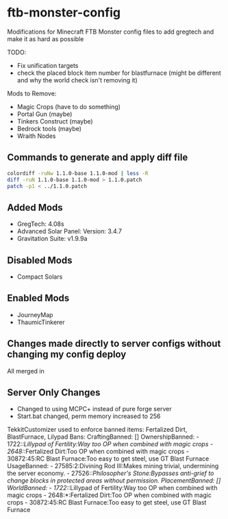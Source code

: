 ftb-monster-config
==================

Modifications for Minecraft FTB Monster config files to add gregtech and make it
as hard as possible

TODO:
* Fix unification targets
* check the placed block item number for blastfurnace (might be different and
  why the world check isn't removing it)

Mods to Remove:
* Magic Crops (have to do something)
* Portal Gun (maybe)
* Tinkers Construct (maybe)
* Bedrock tools (maybe)
* Wraith Nodes

Commands to generate and apply diff file
--------------------------------------------------------------------------
``` bash
colordiff -ruNw 1.1.0-base 1.1.0-mod | less -R
diff -ruN 1.1.0-base 1.1.0-mod > 1.1.0.patch
patch -p1 < ../1.1.0.patch
```

Added Mods
---------------------------------------------------------------------------
* GregTech: 4.08s
* Advanced Solar Panel: Version: 3.4.7
* Gravitation Suite: v1.9.9a

Disabled Mods
---------------------------------------------------------------------------
* Compact Solars

Enabled Mods
---------------------------------------------------------------------------
* JourneyMap
* ThaumicTinkerer

Changes made directly to server configs without changing my config deploy
----------------------------------------------------------------------------
All merged in


Server Only Changes
----------------------------------------------------------------------------
* Changed to using MCPC+ instead of pure forge server
* Start.bat changed, perm memory increased to 256

TekkitCustomizer used to enforce banned items:
Fertalized Dirt, BlastFurnace, Lilypad
Bans:
    CraftingBanned: []
    OwnershipBanned:
    - 1722:*:Lillypad of Fertility:Way too OP when combined with magic crops
    - 2648:*:Fertalized Dirt:Too OP when combined with magic crops
    - 30872:45:RC Blast Furnace:Too easy to get steel, use GT Blast Furnace
    UsageBanned:
    - 27585:2:Divining Rod III:Makes mining trivial, undermining the server economy.
    - 27526:*:Philosopher's Stone:Bypasses anti-grief to change blocks in protected areas without permission.
    PlacementBanned: []
    WorldBanned:
    - 1722:*:Lillypad of Fertility:Way too OP when combined with magic crops
    - 2648:*:Fertalized Dirt:Too OP when combined with magic crops
    - 30872:45:RC Blast Furnace:Too easy to get steel, use GT Blast Furnace
